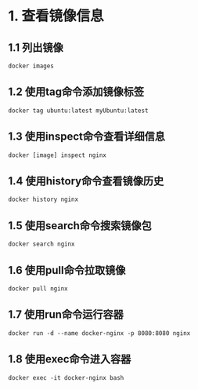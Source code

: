 # 1. 查看镜像信息
## 1.1 列出镜像
```docker
docker images
```
## 1.2 使用tag命令添加镜像标签
```docker
docker tag ubuntu:latest myUbuntu:latest
```
## 1.3 使用inspect命令查看详细信息
```docker
docker [image] inspect nginx
```
## 1.4 使用history命令查看镜像历史
```docker
docker history nginx
```
## 1.5 使用search命令搜索镜像包
```docker
docker search nginx
```
## 1.6 使用pull命令拉取镜像
```docker
docker pull nginx
```
## 1.7 使用run命令运行容器
```docker
docker run -d --name docker-nginx -p 8080:8080 nginx
```
## 1.8 使用exec命令进入容器
```docker
docker exec -it docker-nginx bash
```